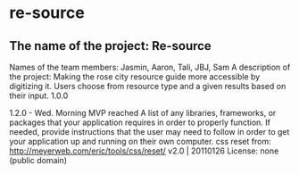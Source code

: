 # re-source

## The name of the project: Re-source
Names of the team members: Jasmin, Aaron, Tali, JBJ, Sam
A description of the project: Making the rose city resource guide more accessible by digitizing it. Users choose from resource type and a given results based on their input.
 1.0.0

 1.2.0 - Wed. Morning MVP reached
A list of any libraries, frameworks, or packages that your application requires in order to properly function. If needed, provide instructions that the user may need to follow in order to get your application up and running on their own computer.
css reset from: http://meyerweb.com/eric/tools/css/reset/ v2.0 | 20110126
License: none (public domain)


